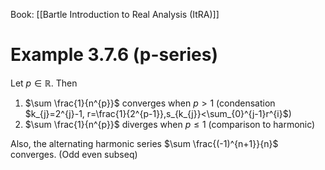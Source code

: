 Book: [[Bartle Introduction to Real Analysis (ItRA)]]
# Example 3.7.6 (p-series)
Let $p\in \mathbb{R}$.
Then 
1. $\sum \frac{1}{n^{p}}$ converges when $p>1$ (condensation $k_{j}=2^{j}-1, r=\frac{1}{2^{p-1}},s_{k_{j}}<\sum_{0}^{j-1}r^{i}$)
2. $\sum \frac{1}{n^{p}}$ diverges when $p\leq 1$ (comparison to harmonic)

Also, the alternating harmonic series $\sum \frac{(-1)^{n+1}}{n}$ converges. (Odd even subseq)